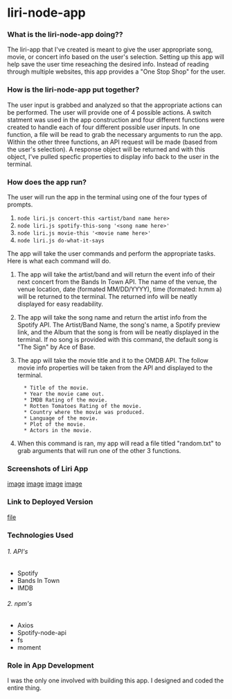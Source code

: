 # liri-node-app

### What is the liri-node-app doing??

The liri-app that I've created is meant to give the user appropriate song, movie, or concert info based on the user's selection. Setting up this app will help save the user time reseaching the desired info. Instead of reading through multiple websites, this app provides a "One Stop Shop" for the user.

### How is the liri-node-app put together?

The user input is grabbed and analyzed so that the appropriate actions can be performed. The user will provide one of 4 possible actions. A switch statment was used in the app construction and four different functions were created to handle each of four different possible user inputs. In one function, a file will be read to grab the necessary arguments to run the app. Within the other three functions, an API request will be made (based from the user's selection). A response object will be returned and with this object, I've pulled specfic properties to display info back to the user in the terminal.

### How does the app run?

The user will run the app in the terminal using one of the four types of prompts.

1. `node liri.js concert-this <artist/band name here>`
2. `node liri.js spotify-this-song '<song name here>'`
3. `node liri.js movie-this '<movie name here>'`
4. `node liri.js do-what-it-says`

The app will take the user commands and perform the appropriate tasks. Here is what each command will do.

1. The app will take the artist/band and will return the event info of their next concert from the Bands In Town API. The name of the venue, the venue location, date (formated MM/DD/YYYY), time (formated: h:mm a) will be returned to the terminal. The returned info will be neatly displayed for easy readability.

2. The app will take the song name and return the artist info from the Spotify API. The Artist/Band Name, the song's name, a Spotify preview link, and the Album that the song is from will be neatly displayed in the terminal. If no song is provided with this command, the default song is "The Sign" by Ace of Base.

3. The app will take the movie title and it to the OMDB API. The follow movie info properties will be taken from the API and displayed to the terminal.
     ```
       * Title of the movie.
       * Year the movie came out.
       * IMDB Rating of the movie.
       * Rotten Tomatoes Rating of the movie.
       * Country where the movie was produced.
       * Language of the movie.
       * Plot of the movie.
       * Actors in the movie.
     ```

4. When this command is ran, my app will read a file titled "random.txt" to grab arguments that will run one of the other 3 functions.

### Screenshots of Liri App
[image](./images/concert-this.png)
[image](./images/spotify-this-song.png)
[image](./images/movie-this.png)
[image](./images/do-what-it-says.png)

### Link to Deployed Version
[file](./liri.js)

### Technologies Used

###### 1. API's
* Spotify
* Bands In Town
* IMDB

###### 2. npm's
* Axios
* Spotify-node-api
* fs
* moment

### Role in App Development
I was the only one involved with building this app. I designed and coded the entire thing.
